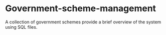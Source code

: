 # Government-scheme-management
A collection of government schemes provide a brief overview of the system  using SQL files.
